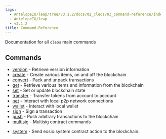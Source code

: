 ```yaml
---
tags:
  - AntelopeIO/leap/tree/v3.1.2/docs/02_cleos/03_command-reference/index.md
  - AntelopeIO/leap
  - v3.1.2
title: Command-Reference
---
```

Documentation for all `cleos` main commands

## Commands
- [version](version) - Retrieve version information
- [create](create) - Create various items, on and off the blockchain
- [convert](convert) - Pack and unpack transactions
- [get](get) - Retrieve various items and information from the blockchain
- [set](set) - Set or update blockchain state
- [transfer](transfer.md) - Transfer tokens from account to account
- [net](net) - Interact with local p2p network connections
- [wallet](wallet) - Interact with local wallet
- [sign](sign.md) - Sign a transaction
- [push](push) - Push arbitrary transactions to the blockchain
- [multisig](multisig) - Multisig contract commands

[//]: # ( THIS IS A COMMENT FOLLOWING LINE HAD JS COMMENTS JS COMMENTS BREAK MDX )  
[//]: # ( wrap wrap - Wrap contract commands )  

- [system](system) - Send eosio.system contract action to the blockchain.
